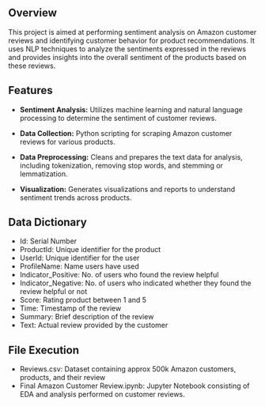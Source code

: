 
## Overview
This project is aimed at performing sentiment analysis on Amazon customer reviews and identifying customer behavior for product recommendations. It uses NLP techniques to analyze the sentiments expressed in the reviews and provides insights into the overall sentiment of the products based on these reviews.

## Features

- **Sentiment Analysis:** Utilizes machine learning and natural language processing to determine the sentiment of customer reviews.

- **Data Collection:** Python scripting for scraping Amazon customer reviews for various products.

- **Data Preprocessing:** Cleans and prepares the text data for analysis, including tokenization, removing stop words, and stemming or lemmatization.

- **Visualization:** Generates visualizations and reports to understand sentiment trends across products.


## Data Dictionary

* Id: Serial Number<br>
* ProductId: Unique identifier for the product<br>  
* UserId: Unique identifier for the user<br>
* ProfileName: Name users have used<br>
* Indicator_Positive: No. of users who found the review helpful<br>
* Indicator_Negative: No. of users who indicated whether they found the review helpful or not<br>
* Score: Rating product between 1 and 5<br>
* Time: Timestamp of the review<br>
* Summary: Brief description of the review<br>
* Text: Actual review provided by the customer<br>

## File Execution
* Reviews.csv: Dataset containing approx 500k Amazon customers, products, and their review<br>
* Final Amazon Customer Review.ipynb: Jupyter Notebook consisting of EDA and analysis performed on customer reviews.





